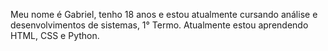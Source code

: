 Meu nome é Gabriel, tenho 18 anos e estou atualmente cursando análise e desenvolvimentos de sistemas, 1° Termo.
Atualmente estou aprendendo HTML, CSS e Python.
